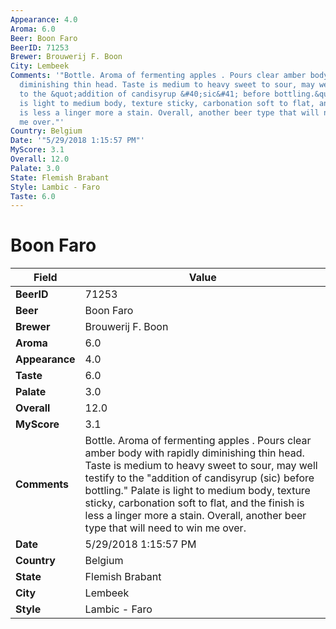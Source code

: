 ```yaml
---
Appearance: 4.0
Aroma: 6.0
Beer: Boon Faro
BeerID: 71253
Brewer: Brouwerij F. Boon
City: Lembeek
Comments: '"Bottle. Aroma of fermenting apples . Pours clear amber body with rapidly
  diminishing thin head. Taste is medium to heavy sweet to sour, may well testify
  to the &quot;addition of candisyrup &#40;sic&#41; before bottling.&quot; Palate
  is light to medium body, texture sticky, carbonation soft to flat, and the finish
  is less a linger more a stain. Overall, another beer type that will need to win
  me over."'
Country: Belgium
Date: '"5/29/2018 1:15:57 PM"'
MyScore: 3.1
Overall: 12.0
Palate: 3.0
State: Flemish Brabant
Style: Lambic - Faro
Taste: 6.0
---
```


# Boon Faro

| Field         | Value |
|---------------|-------|
| **BeerID** | 71253 |
| **Beer** | Boon Faro |
| **Brewer** | Brouwerij F. Boon |
| **Aroma** | 6.0 |
| **Appearance** | 4.0 |
| **Taste** | 6.0 |
| **Palate** | 3.0 |
| **Overall** | 12.0 |
| **MyScore** | 3.1 |
| **Comments** | Bottle. Aroma of fermenting apples . Pours clear amber body with rapidly diminishing thin head. Taste is medium to heavy sweet to sour, may well testify to the &quot;addition of candisyrup &#40;sic&#41; before bottling.&quot; Palate is light to medium body, texture sticky, carbonation soft to flat, and the finish is less a linger more a stain. Overall, another beer type that will need to win me over. |
| **Date** | 5/29/2018 1:15:57 PM |
| **Country** | Belgium |
| **State** | Flemish Brabant |
| **City** | Lembeek |
| **Style** | Lambic - Faro |
